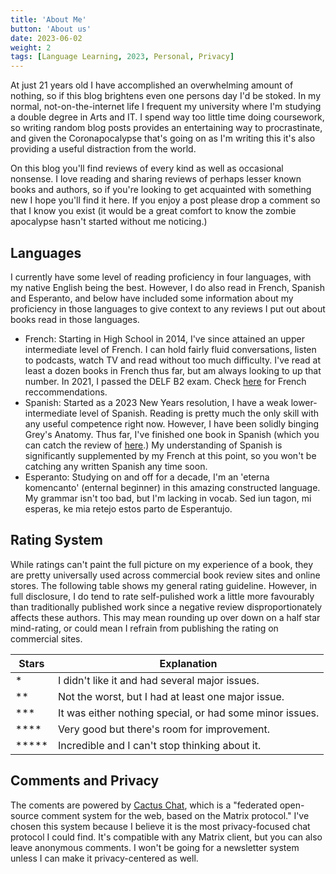```yaml
---
title: 'About Me'
button: 'About us'
date: 2023-06-02
weight: 2
tags: [Language Learning, 2023, Personal, Privacy]
---
```


At just 21 years old I have accomplished an overwhelming amount of nothing, so if this blog brightens even one persons day I'd be stoked. In my normal, not-on-the-internet life I frequent my university where I'm studying a double degree in Arts and IT. I spend way too little time doing coursework, so writing random blog posts provides an entertaining way to procrastinate, and given the Coronapocalypse that's going on as I'm writing this it's also providing a useful distraction from the world.

On this blog you'll find reviews of every kind as well as occasional nonsense. I love reading and sharing reviews of perhaps lesser known books and authors, so if you're looking to get acquainted with something new I hope you'll find it here. If you enjoy a post please drop a comment so that I know you exist (it would be a great comfort to know the zombie apocalypse hasn't started without me noticing.)

## Languages 
I currently have some level of reading proficiency in four languages, with my native English being the best. However, I do also read in French, Spanish and Esperanto, and below have included some information about my proficiency in those languages to give context to any reviews I put out about books read in those languages. 

+ French: Starting in High School in 2014, I've since attained an upper intermediate level of French. I can hold fairly fluid conversations, listen to podcasts, watch TV and read without too much difficulty. I've read at least a dozen books in French thus far, but am always looking to up that number. In 2021, I passed the DELF B2 exam. Check [here](https://specual.me/tags/french/) for French reccommendations. 
+ Spanish: Started as a 2023 New Years resolution, I have a weak lower-intermediate level of Spanish. Reading is pretty much the only skill with any useful competence right now. However, I have been solidly binging Grey's Anatomy. Thus far, I've finished one book in Spanish (which you can catch the review of [here](https://specual.me/posts/westernphilosophyinspanish/).) My understanding of Spanish is significantly supplemented by my French at this point, so you won't be catching any written Spanish any time soon. 
+ Esperanto: Studying on and off for a decade, I'm an 'eterna komencanto' (enternal beginner) in this amazing constructed language. My grammar isn't too bad, but I'm lacking in vocab. Sed iun tagon, mi esperas, ke mia retejo estos parto de Esperantujo. 

## Rating System 
While ratings can't paint the full picture on my experience of a book, they are pretty universally used across commercial book review sites and online stores. The following table shows my general rating guideline. However, in full disclosure, I do tend to rate self-pulished work a little more favourably than traditionally published work since a negative review disproportionately affects these authors. This may mean rounding up over down on a half star mind-rating, or could mean I refrain from publishing the rating on commercial sites. 

| Stars | Explanation                                              |
|-------|----------------------------------------------------------|
| *     | I didn't like it and had several major issues.           |
| **    | Not the worst, but I had at least one major issue.       |
| ***   | It was either nothing special, or had some minor issues. |
| ****  | Very good but there's room for improvement.              |
| ***** | Incredible and I can't stop thinking about it.           |

## Comments and Privacy
The coments are powered by [Cactus Chat](https://cactus.chat/), which is a "federated open-source comment system for the web, based on the Matrix protocol." I've chosen this system because I believe it is the most privacy-focused chat protocol I could find. It's compatible with any Matrix client, but you can also leave anonymous comments. I won't be going for a newsletter system unless I can make it privacy-centered as well.